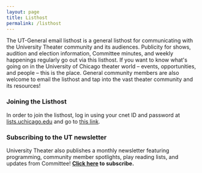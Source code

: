 ```yaml
---
layout: page
title: Listhost
permalink: /listhost
---
```


The UT-General email listhost is a general listhost for communicating with the University Theater community and its audiences. Publicity for shows, audition and election information, Committee minutes, and weekly happenings regularly go out via this listhost. If you want to know what's going on in the University of Chicago theater world – events, opportunities, and people – this is the place. General community members are also welcome to email the listhost and tap into the vast theater community and its resources!

### Joining the Listhost

In order to join the listhost, log in using your cnet ID and password at [lists.uchicago.edu](http://lists.uchicago.edu) and go to [this link](lists.uchicago.edu/web/subscribe/utheater-general). 

### Subscribing to the UT newsletter

University Theater also publishes a monthly newsletter featuring programming, community member spotlights, play reading lists, and updates from Committee! **[Click here](http://eepurl.com/hfi05f) to subscribe.**

